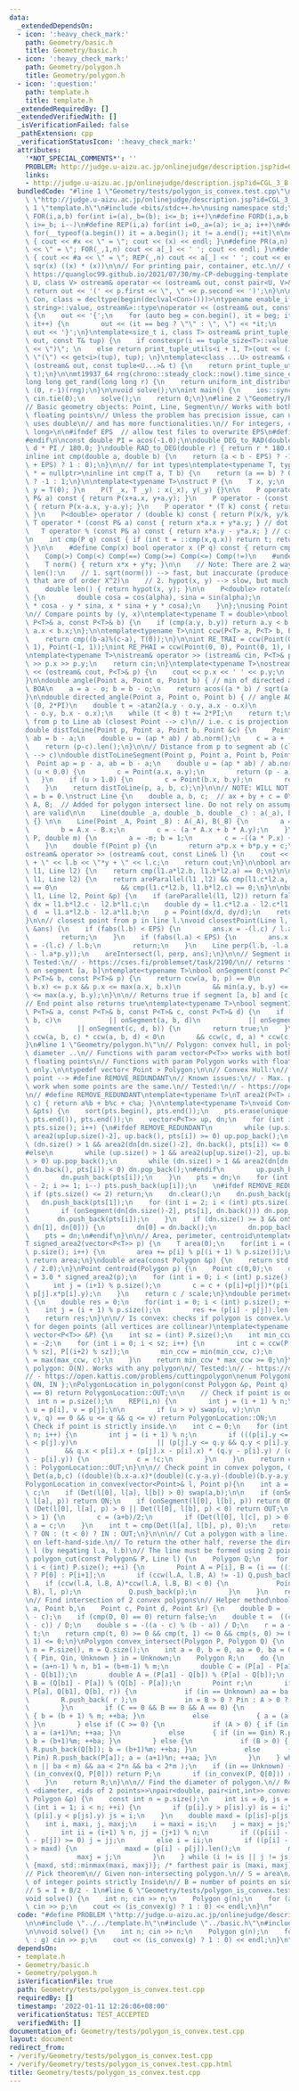 ```yaml
---
data:
  _extendedDependsOn:
  - icon: ':heavy_check_mark:'
    path: Geometry/basic.h
    title: Geometry/basic.h
  - icon: ':heavy_check_mark:'
    path: Geometry/polygon.h
    title: Geometry/polygon.h
  - icon: ':question:'
    path: template.h
    title: template.h
  _extendedRequiredBy: []
  _extendedVerifiedWith: []
  _isVerificationFailed: false
  _pathExtension: cpp
  _verificationStatusIcon: ':heavy_check_mark:'
  attributes:
    '*NOT_SPECIAL_COMMENTS*': ''
    PROBLEM: http://judge.u-aizu.ac.jp/onlinejudge/description.jsp?id=CGL_3_B
    links:
    - http://judge.u-aizu.ac.jp/onlinejudge/description.jsp?id=CGL_3_B
  bundledCode: "#line 1 \"Geometry/tests/polygon_is_convex.test.cpp\"\n#define PROBLEM\
    \ \"http://judge.u-aizu.ac.jp/onlinejudge/description.jsp?id=CGL_3_B\"\n\n#line\
    \ 1 \"template.h\"\n#include <bits/stdc++.h>\nusing namespace std;\n\n#define\
    \ FOR(i,a,b) for(int i=(a),_b=(b); i<=_b; i++)\n#define FORD(i,a,b) for(int i=(a),_b=(b);\
    \ i>=_b; i--)\n#define REP(i,a) for(int i=0,_a=(a); i<_a; i++)\n#define EACH(it,a)\
    \ for(__typeof(a.begin()) it = a.begin(); it != a.end(); ++it)\n\n#define DEBUG(x)\
    \ { cout << #x << \" = \"; cout << (x) << endl; }\n#define PR(a,n) { cout << #a\
    \ << \" = \"; FOR(_,1,n) cout << a[_] << ' '; cout << endl; }\n#define PR0(a,n)\
    \ { cout << #a << \" = \"; REP(_,n) cout << a[_] << ' '; cout << endl; }\n\n#define\
    \ sqr(x) ((x) * (x))\n\n// For printing pair, container, etc.\n// Copied from\
    \ https://quangloc99.github.io/2021/07/30/my-CP-debugging-template.html\ntemplate<class\
    \ U, class V> ostream& operator << (ostream& out, const pair<U, V>& p) {\n   \
    \ return out << '(' << p.first << \", \" << p.second << ')';\n}\n\ntemplate<class\
    \ Con, class = decltype(begin(declval<Con>()))>\ntypename enable_if<!is_same<Con,\
    \ string>::value, ostream&>::type\noperator << (ostream& out, const Con& con)\
    \ {\n    out << '{';\n    for (auto beg = con.begin(), it = beg; it != con.end();\
    \ it++) {\n        out << (it == beg ? \"\" : \", \") << *it;\n    }\n    return\
    \ out << '}';\n}\ntemplate<size_t i, class T> ostream& print_tuple_utils(ostream&\
    \ out, const T& tup) {\n    if constexpr(i == tuple_size<T>::value) return out\
    \ << \")\"; \n    else return print_tuple_utils<i + 1, T>(out << (i ? \", \" :\
    \ \"(\") << get<i>(tup), tup); \n}\ntemplate<class ...U> ostream& operator <<\
    \ (ostream& out, const tuple<U...>& t) {\n    return print_tuple_utils<0, tuple<U...>>(out,\
    \ t);\n}\n\nmt19937_64 rng(chrono::steady_clock::now().time_since_epoch().count());\n\
    long long get_rand(long long r) {\n    return uniform_int_distribution<long long>\
    \ (0, r-1)(rng);\n}\n\nvoid solve();\n\nint main() {\n    ios::sync_with_stdio(0);\
    \ cin.tie(0);\n    solve();\n    return 0;\n}\n#line 2 \"Geometry/basic.h\"\n\n\
    // Basic geometry objects: Point, Line, Segment\n// Works with both integers and\
    \ floating points\n// Unless the problem has precision issue, can use Point, which\
    \ uses double\n// and has more functionalities.\n// For integers, can use P<long\
    \ long>\n\n#ifndef EPS  // allow test files to overwrite EPS\n#define EPS 1e-6\n\
    #endif\n\nconst double PI = acos(-1.0);\n\ndouble DEG_to_RAD(double d) { return\
    \ d * PI / 180.0; }\ndouble RAD_to_DEG(double r) { return r * 180.0 / PI; }\n\n\
    inline int cmp(double a, double b) {\n    return (a < b - EPS) ? -1 : ((a > b\
    \ + EPS) ? 1 : 0);\n}\n\n// for int types\ntemplate<typename T, typename std::enable_if<std::is_floating_point<T>::value>::type\
    \ * = nullptr>\ninline int cmp(T a, T b) {\n    return (a == b) ? 0 : (a < b)\
    \ ? -1 : 1;\n}\n\ntemplate<typename T>\nstruct P {\n    T x, y;\n    P() { x =\
    \ y = T(0); }\n    P(T _x, T _y) : x(_x), y(_y) {}\n\n    P operator + (const\
    \ P& a) const { return P(x+a.x, y+a.y); }\n    P operator - (const P& a) const\
    \ { return P(x-a.x, y-a.y); }\n    P operator * (T k) const { return P(x*k, y*k);\
    \ }\n    P<double> operator / (double k) const { return P(x/k, y/k); }\n\n   \
    \ T operator * (const P& a) const { return x*a.x + y*a.y; } // dot product\n \
    \   T operator % (const P& a) const { return x*a.y - y*a.x; } // cross product\n\
    \n    int cmp(P q) const { if (int t = ::cmp(x,q.x)) return t; return ::cmp(y,q.y);\
    \ }\n\n    #define Comp(x) bool operator x (P q) const { return cmp(q) x 0; }\n\
    \    Comp(>) Comp(<) Comp(==) Comp(>=) Comp(<=) Comp(!=)\n    #undef Comp\n\n\
    \    T norm() { return x*x + y*y; }\n\n    // Note: There are 2 ways for implementing\
    \ len():\n    // 1. sqrt(norm()) --> fast, but inaccurate (produce some values\
    \ that are of order X^2)\n    // 2. hypot(x, y) --> slow, but much more accurate\n\
    \    double len() { return hypot(x, y); }\n\n    P<double> rotate(double alpha)\
    \ {\n        double cosa = cos(alpha), sina = sin(alpha);\n        return P(x\
    \ * cosa - y * sina, x * sina + y * cosa);\n    }\n};\nusing Point = P<double>;\n\
    \n// Compare points by (y, x)\ntemplate<typename T = double>\nbool cmpy(const\
    \ P<T>& a, const P<T>& b) {\n    if (cmp(a.y, b.y)) return a.y < b.y;\n    return\
    \ a.x < b.x;\n};\n\ntemplate<typename T>\nint ccw(P<T> a, P<T> b, P<T> c) {\n\
    \    return cmp((b-a)%(c-a), T(0));\n}\n\nint RE_TRAI = ccw(Point(0, 0), Point(0,\
    \ 1), Point(-1, 1));\nint RE_PHAI = ccw(Point(0, 0), Point(0, 1), Point(1, 1));\n\
    \ntemplate<typename T>\nistream& operator >> (istream& cin, P<T>& p) {\n    cin\
    \ >> p.x >> p.y;\n    return cin;\n}\ntemplate<typename T>\nostream& operator\
    \ << (ostream& cout, P<T>& p) {\n    cout << p.x << ' ' << p.y;\n    return cout;\n\
    }\n\ndouble angle(Point a, Point o, Point b) { // min of directed angle AOB &\
    \ BOA\n    a = a - o; b = b - o;\n    return acos((a * b) / sqrt(a.norm()) / sqrt(b.norm()));\n\
    }\n\ndouble directed_angle(Point a, Point o, Point b) { // angle AOB, in range\
    \ [0, 2*PI)\n    double t = -atan2(a.y - o.y, a.x - o.x)\n            + atan2(b.y\
    \ - o.y, b.x - o.x);\n    while (t < 0) t += 2*PI;\n    return t;\n}\n\n// Distance\
    \ from p to Line ab (closest Point --> c)\n// i.e. c is projection of p on AB\n\
    double distToLine(Point p, Point a, Point b, Point &c) {\n    Point ap = p - a,\
    \ ab = b - a;\n    double u = (ap * ab) / ab.norm();\n    c = a + (ab * u);\n\
    \    return (p-c).len();\n}\n\n// Distance from p to segment ab (closest Point\
    \ --> c)\ndouble distToLineSegment(Point p, Point a, Point b, Point &c) {\n  \
    \  Point ap = p - a, ab = b - a;\n    double u = (ap * ab) / ab.norm();\n    if\
    \ (u < 0.0) {\n        c = Point(a.x, a.y);\n        return (p - a).len();\n \
    \   }\n    if (u > 1.0) {\n        c = Point(b.x, b.y);\n        return (p - b).len();\n\
    \    }\n    return distToLine(p, a, b, c);\n}\n\n// NOTE: WILL NOT WORK WHEN a\
    \ = b = 0.\nstruct Line {\n    double a, b, c;  // ax + by + c = 0\n    Point\
    \ A, B;  // Added for polygon intersect line. Do not rely on assumption that these\
    \ are valid\n\n    Line(double _a, double _b, double _c) : a(_a), b(_b), c(_c)\
    \ {} \n\n    Line(Point _A, Point _B) : A(_A), B(_B) {\n        a = B.y - A.y;\n\
    \        b = A.x - B.x;\n        c = - (a * A.x + b * A.y);\n    }\n    Line(Point\
    \ P, double m) {\n        a = -m; b = 1;\n        c = -((a * P.x) + (b * P.y));\n\
    \    }\n    double f(Point p) {\n        return a*p.x + b*p.y + c;\n    }\n};\n\
    ostream& operator >> (ostream& cout, const Line& l) {\n    cout << l.a << \"*x\
    \ + \" << l.b << \"*y + \" << l.c;\n    return cout;\n}\n\nbool areParallel(Line\
    \ l1, Line l2) {\n    return cmp(l1.a*l2.b, l1.b*l2.a) == 0;\n}\n\nbool areSame(Line\
    \ l1, Line l2) {\n    return areParallel(l1 ,l2) && cmp(l1.c*l2.a, l2.c*l1.a)\
    \ == 0\n                && cmp(l1.c*l2.b, l1.b*l2.c) == 0;\n}\n\nbool areIntersect(Line\
    \ l1, Line l2, Point &p) {\n    if (areParallel(l1, l2)) return false;\n    double\
    \ dx = l1.b*l2.c - l2.b*l1.c;\n    double dy = l1.c*l2.a - l2.c*l1.a;\n    double\
    \ d  = l1.a*l2.b - l2.a*l1.b;\n    p = Point(dx/d, dy/d);\n    return true;\n\
    }\n\n// closest point from p in line l.\nvoid closestPoint(Line l, Point p, Point\
    \ &ans) {\n    if (fabs(l.b) < EPS) {\n        ans.x = -(l.c) / l.a; ans.y = p.y;\n\
    \        return;\n    }\n    if (fabs(l.a) < EPS) {\n        ans.x = p.x; ans.y\
    \ = -(l.c) / l.b;\n        return;\n    }\n    Line perp(l.b, -l.a, - (l.b*p.x\
    \ - l.a*p.y));\n    areIntersect(l, perp, ans);\n}\n\n// Segment intersect\n//\
    \ Tested:\n// - https://cses.fi/problemset/task/2190/\n// returns true if p is\
    \ on segment [a, b]\ntemplate<typename T>\nbool onSegment(const P<T>& a, const\
    \ P<T>& b, const P<T>& p) {\n    return ccw(a, b, p) == 0\n        && min(a.x,\
    \ b.x) <= p.x && p.x <= max(a.x, b.x)\n        && min(a.y, b.y) <= p.y && p.y\
    \ <= max(a.y, b.y);\n}\n\n// Returns true if segment [a, b] and [c, d] intersects\n\
    // End point also returns true\ntemplate<typename T>\nbool segmentIntersect(const\
    \ P<T>& a, const P<T>& b, const P<T>& c, const P<T>& d) {\n    if (onSegment(a,\
    \ b, c)\n            || onSegment(a, b, d)\n            || onSegment(c, d, a)\n\
    \            || onSegment(c, d, b)) {\n        return true;\n    }\n\n    return\
    \ ccw(a, b, c) * ccw(a, b, d) < 0\n        && ccw(c, d, a) * ccw(c, d, b) < 0;\n\
    }\n#line 1 \"Geometry/polygon.h\"\n// Polygon: convex hull, in polygon, convex\
    \ diameter ..\n// Functions with param vector<P<T>> works with both integers and\
    \ floating points\n// Functions with param Polygon works with floating points\
    \ only.\n\ntypedef vector< Point > Polygon;\n\n// Convex Hull:\n// If minimum\
    \ point --> #define REMOVE_REDUNDANT\n// Known issues:\n// - Max. point does not\
    \ work when some points are the same.\n// Tested:\n// - https://open.kattis.com/problems/convexhull\n\
    \n// #define REMOVE_REDUNDANT\ntemplate<typename T>\nT area2(P<T> a, P<T> b, P<T>\
    \ c) { return a%b + b%c + c%a; }\n\ntemplate<typename T>\nvoid ConvexHull(vector<P<T>>\
    \ &pts) {\n    sort(pts.begin(), pts.end());\n    pts.erase(unique(pts.begin(),\
    \ pts.end()), pts.end());\n    vector<P<T>> up, dn;\n    for (int i = 0; i < (int)\
    \ pts.size(); i++) {\n#ifdef REMOVE_REDUNDANT\n        while (up.size() > 1 &&\
    \ area2(up[up.size()-2], up.back(), pts[i]) >= 0) up.pop_back();\n        while\
    \ (dn.size() > 1 && area2(dn[dn.size()-2], dn.back(), pts[i]) <= 0) dn.pop_back();\n\
    #else\n        while (up.size() > 1 && area2(up[up.size()-2], up.back(), pts[i])\
    \ > 0) up.pop_back();\n        while (dn.size() > 1 && area2(dn[dn.size()-2],\
    \ dn.back(), pts[i]) < 0) dn.pop_back();\n#endif\n        up.push_back(pts[i]);\n\
    \        dn.push_back(pts[i]);\n    }\n    pts = dn;\n    for (int i = (int) up.size()\
    \ - 2; i >= 1; i--) pts.push_back(up[i]);\n    \n#ifdef REMOVE_REDUNDANT\n   \
    \ if (pts.size() <= 2) return;\n    dn.clear();\n    dn.push_back(pts[0]);\n \
    \   dn.push_back(pts[1]);\n    for (int i = 2; i < (int) pts.size(); i++) {\n\
    \        if (onSegment(dn[dn.size()-2], pts[i], dn.back())) dn.pop_back();\n \
    \       dn.push_back(pts[i]);\n    }\n    if (dn.size() >= 3 && onSegment(dn.back(),\
    \ dn[1], dn[0])) {\n        dn[0] = dn.back();\n        dn.pop_back();\n    }\n\
    \    pts = dn;\n#endif\n}\n\n// Area, perimeter, centroid\ntemplate<typename T>\n\
    T signed_area2(vector<P<T>> p) {\n    T area(0);\n    for(int i = 0; i < (int)\
    \ p.size(); i++) {\n        area += p[i] % p[(i + 1) % p.size()];\n    }\n   \
    \ return area;\n}\ndouble area(const Polygon &p) {\n    return std::abs(signed_area2(p)\
    \ / 2.0);\n}\nPoint centroid(Polygon p) {\n    Point c(0,0);\n    double scale\
    \ = 3.0 * signed_area2(p);\n    for (int i = 0; i < (int) p.size(); i++){\n  \
    \      int j = (i+1) % p.size();\n        c = c + (p[i]+p[j])*(p[i].x*p[j].y -\
    \ p[j].x*p[i].y);\n    }\n    return c / scale;\n}\ndouble perimeter(Polygon p)\
    \ {\n    double res = 0;\n    for(int i = 0; i < (int) p.size(); ++i) {\n    \
    \    int j = (i + 1) % p.size();\n        res += (p[i] - p[j]).len();\n    }\n\
    \    return res;\n}\n\n// Is convex: checks if polygon is convex.\n// Return true\
    \ for degen points (all vertices are collinear)\ntemplate<typename T>\nbool is_convex(const\
    \ vector<P<T>> &P) {\n    int sz = (int) P.size();\n    int min_ccw = 2, max_ccw\
    \ = -2;\n    for (int i = 0; i < sz; i++) {\n        int c = ccw(P[i], P[(i+1)\
    \ % sz], P[(i+2) % sz]);\n        min_ccw = min(min_ccw, c);\n        max_ccw\
    \ = max(max_ccw, c);\n    }\n    return min_ccw * max_ccw >= 0;\n}\n\n// Inside\
    \ polygon: O(N). Works with any polygon\n// Tested:\n// - https://open.kattis.com/problems/pointinpolygon\n\
    // - https://open.kattis.com/problems/cuttingpolygon\nenum PolygonLocation { OUT,\
    \ ON, IN };\nPolygonLocation in_polygon(const Polygon &p, Point q) {\n    if ((int)p.size()\
    \ == 0) return PolygonLocation::OUT;\n\n    // Check if point is on edge.\n  \
    \  int n = p.size();\n    REP(i,n) {\n        int j = (i + 1) % n;\n        Point\
    \ u = p[i], v = p[j];\n\n        if (u > v) swap(u, v);\n\n        if (ccw(u,\
    \ v, q) == 0 && u <= q && q <= v) return PolygonLocation::ON;\n    }\n\n    //\
    \ Check if point is strictly inside.\n    int c = 0;\n    for (int i = 0; i <\
    \ n; i++) {\n        int j = (i + 1) % n;\n        if (((p[i].y <= q.y && q.y\
    \ < p[j].y)\n                    || (p[j].y <= q.y && q.y < p[i].y))\n       \
    \         && q.x < p[i].x + (p[j].x - p[i].x) * (q.y - p[i].y) / (double) (p[j].y\
    \ - p[i].y)) {\n            c = !c;\n        }\n    }\n    return c ? PolygonLocation::IN\
    \ : PolygonLocation::OUT;\n}\n\n// Check point in convex polygon, O(logN)\n#define\
    \ Det(a,b,c) ((double)(b.x-a.x)*(double)(c.y-a.y)-(double)(b.y-a.y)*(c.x-a.x))\n\
    PolygonLocation in_convex(vector<Point>& l, Point p){\n    int a = 1, b = l.size()-1,\
    \ c;\n    if (Det(l[0], l[a], l[b]) > 0) swap(a,b);\n\n    if (onSegment(l[0],\
    \ l[a], p)) return ON;\n    if (onSegment(l[0], l[b], p)) return ON;\n\n    if\
    \ (Det(l[0], l[a], p) > 0 || Det(l[0], l[b], p) < 0) return OUT;\n    while(abs(a-b)\
    \ > 1) {\n        c = (a+b)/2;\n        if (Det(l[0], l[c], p) > 0) b = c; else\
    \ a = c;\n    }\n    int t = cmp(Det(l[a], l[b], p), 0);\n    return (t == 0)\
    \ ? ON : (t < 0) ? IN : OUT;\n}\n\n\n// Cut a polygon with a line. Returns half\
    \ on left-hand-side.\n// To return the other half, reverse the direction of Line\
    \ l (by negating l.a, l.b)\n// The line must be formed using 2 points\nPolygon\
    \ polygon_cut(const Polygon& P, Line l) {\n    Polygon Q;\n    for(int i = 0;\
    \ i < (int) P.size(); ++i) {\n        Point A = P[i], B = (i == ((int) P.size())-1)\
    \ ? P[0] : P[i+1];\n        if (ccw(l.A, l.B, A) != -1) Q.push_back(A);\n    \
    \    if (ccw(l.A, l.B, A)*ccw(l.A, l.B, B) < 0) {\n            Point p; areIntersect(Line(A,\
    \ B), l, p);\n            Q.push_back(p);\n        }\n    }\n    return Q;\n}\n\
    \n// Find intersection of 2 convex polygons\n// Helper method\nbool intersect_1pt(Point\
    \ a, Point b,\n    Point c, Point d, Point &r) {\n    double D =  (b - a) % (d\
    \ - c);\n    if (cmp(D, 0) == 0) return false;\n    double t =  ((c - a) % (d\
    \ - c)) / D;\n    double s = -((a - c) % (b - a)) / D;\n    r = a + (b - a) *\
    \ t;\n    return cmp(t, 0) >= 0 && cmp(t, 1) <= 0 && cmp(s, 0) >= 0 && cmp(s,\
    \ 1) <= 0;\n}\nPolygon convex_intersect(Polygon P, Polygon Q) {\n    const int\
    \ n = P.size(), m = Q.size();\n    int a = 0, b = 0, aa = 0, ba = 0;\n    enum\
    \ { Pin, Qin, Unknown } in = Unknown;\n    Polygon R;\n    do {\n        int a1\
    \ = (a+n-1) % n, b1 = (b+m-1) % m;\n        double C = (P[a] - P[a1]) % (Q[b]\
    \ - Q[b1]);\n        double A = (P[a1] - Q[b]) % (P[a] - Q[b]);\n        double\
    \ B = (Q[b1] - P[a]) % (Q[b] - P[a]);\n        Point r;\n        if (intersect_1pt(P[a1],\
    \ P[a], Q[b1], Q[b], r)) {\n            if (in == Unknown) aa = ba = 0;\n    \
    \        R.push_back( r );\n            in = B > 0 ? Pin : A > 0 ? Qin : in;\n\
    \        }\n        if (C == 0 && B == 0 && A == 0) {\n            if (in == Pin)\
    \ { b = (b + 1) % m; ++ba; }\n            else            { a = (a + 1) % m; ++aa;\
    \ }\n        } else if (C >= 0) {\n            if (A > 0) { if (in == Pin) R.push_back(P[a]);\
    \ a = (a+1)%n; ++aa; }\n            else       { if (in == Qin) R.push_back(Q[b]);\
    \ b = (b+1)%m; ++ba; }\n        } else {\n            if (B > 0) { if (in == Qin)\
    \ R.push_back(Q[b]); b = (b+1)%m; ++ba; }\n            else       { if (in ==\
    \ Pin) R.push_back(P[a]); a = (a+1)%n; ++aa; }\n        }\n    } while ( (aa <\
    \ n || ba < m) && aa < 2*n && ba < 2*m );\n    if (in == Unknown) {\n        if\
    \ (in_convex(Q, P[0])) return P;\n        if (in_convex(P, Q[0])) return Q;\n\
    \    }\n    return R;\n}\n\n// Find the diameter of polygon.\n// Returns:\n//\
    \ <diameter, <ids of 2 points>>\npair<double, pair<int,int>> convex_diameter(const\
    \ Polygon &p) {\n    const int n = p.size();\n    int is = 0, js = 0;\n    for\
    \ (int i = 1; i < n; ++i) {\n        if (p[i].y > p[is].y) is = i;\n        if\
    \ (p[i].y < p[js].y) js = i;\n    }\n    double maxd = (p[is]-p[js]).len();\n\
    \    int i, maxi, j, maxj;\n    i = maxi = is;\n    j = maxj = js;\n    do {\n\
    \        int ii = (i+1) % n, jj = (j+1) % n;\n        if ((p[ii] - p[i]) % (p[jj]\
    \ - p[j]) >= 0) j = jj;\n        else i = ii;\n        if ((p[i] - p[j]).len()\
    \ > maxd) {\n            maxd = (p[i] - p[j]).len();\n            maxi = i;\n\
    \            maxj = j;\n        }\n    } while (i != is || j != js);\n    return\
    \ {maxd, std::minmax(maxi, maxj)}; /* farthest pair is (maxi, maxj). */\n}\n\n\
    // Pick theorem\n// Given non-intersecting polygon.\n// S = area\n// I = number\
    \ of integer points strictly Inside\n// B = number of points on sides of polygon\n\
    // S = I + B/2 - 1\n#line 6 \"Geometry/tests/polygon_is_convex.test.cpp\"\n\n\
    void solve() {\n    int n; cin >> n;\n    Polygon g(n);\n    for (auto& p : g)\
    \ cin >> p;\n    cout << (is_convex(g) ? 1 : 0) << endl;\n}\n"
  code: "#define PROBLEM \"http://judge.u-aizu.ac.jp/onlinejudge/description.jsp?id=CGL_3_B\"\
    \n\n#include \"../../template.h\"\n#include \"../basic.h\"\n#include \"../polygon.h\"\
    \n\nvoid solve() {\n    int n; cin >> n;\n    Polygon g(n);\n    for (auto& p\
    \ : g) cin >> p;\n    cout << (is_convex(g) ? 1 : 0) << endl;\n}\n"
  dependsOn:
  - template.h
  - Geometry/basic.h
  - Geometry/polygon.h
  isVerificationFile: true
  path: Geometry/tests/polygon_is_convex.test.cpp
  requiredBy: []
  timestamp: '2022-01-11 12:26:06+08:00'
  verificationStatus: TEST_ACCEPTED
  verifiedWith: []
documentation_of: Geometry/tests/polygon_is_convex.test.cpp
layout: document
redirect_from:
- /verify/Geometry/tests/polygon_is_convex.test.cpp
- /verify/Geometry/tests/polygon_is_convex.test.cpp.html
title: Geometry/tests/polygon_is_convex.test.cpp
---
```

